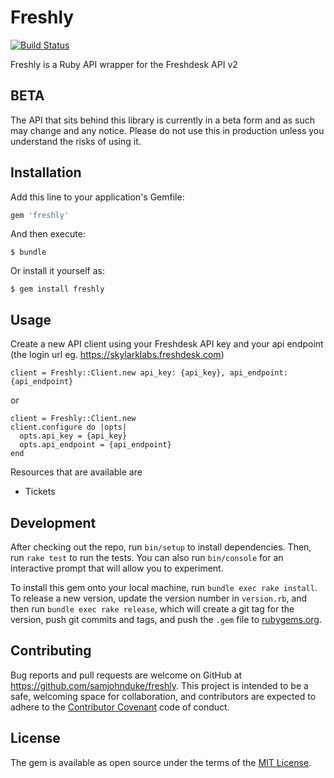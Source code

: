 # Freshly
[![Build Status](https://travis-ci.org/samjohnduke/freshly.svg?branch=master)](https://travis-ci.org/samjohnduke/freshly)

Freshly is a Ruby API wrapper for the Freshdesk API v2

## BETA
The API that sits behind this library is currently in a beta form and as such may change and any notice. Please do not use this in production unless you understand the risks of using it.

## Installation

Add this line to your application's Gemfile:

```ruby
gem 'freshly'
```

And then execute:

    $ bundle

Or install it yourself as:

    $ gem install freshly

## Usage

Create a new API client using your Freshdesk API key and your api endpoint
(the login url eg. https://skylarklabs.freshdesk.com)

```
client = Freshly::Client.new api_key: {api_key}, api_endpoint: {api_endpoint}
```

or

```
client = Freshly::Client.new
client.configure do |opts|
  opts.api_key = {api_key}
  opts.api_endpoint = {api_endpoint}
end
```


Resources that are available are
- Tickets

## Development

After checking out the repo, run `bin/setup` to install dependencies. Then, run `rake test` to run the tests. You can also run `bin/console` for an interactive prompt that will allow you to experiment.

To install this gem onto your local machine, run `bundle exec rake install`. To release a new version, update the version number in `version.rb`, and then run `bundle exec rake release`, which will create a git tag for the version, push git commits and tags, and push the `.gem` file to [rubygems.org](https://rubygems.org).

## Contributing

Bug reports and pull requests are welcome on GitHub at https://github.com/samjohnduke/freshly. This project is intended to be a safe, welcoming space for collaboration, and contributors are expected to adhere to the [Contributor Covenant](http://contributor-covenant.org) code of conduct.


## License

The gem is available as open source under the terms of the [MIT License](http://opensource.org/licenses/MIT).
